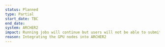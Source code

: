 ```yaml
---
status: Planned
type: Partial
start_date: TBC
end_date: 
system: ARCHER2
impact: Running jobs will continue but users will not be able to submit new jobs. Users will be notified when job submission is available again.
reason: Integrating the GPU nodes into ARCHER2
---
```

